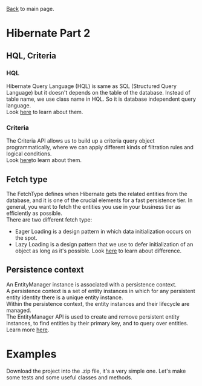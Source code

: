 [Back](../README.md) to main page.

# Hibernate Part 2

## HQL, Criteria

### HQL
Hibernate Query Language (HQL) is same as SQL (Structured Query Language) but it doesn't depends on the table of the database. Instead of table name, we use class name in HQL. So it is database independent query language. <br/>
Look [here](https://www.javatpoint.com/hql) to learn about them.

### Criteria
The Criteria API allows us to build up a criteria query object programmatically, where we can apply different kinds of filtration rules and logical conditions.<br/>
Look [here](https://www.baeldung.com/hibernate-criteria-queries)to learn about them.

## Fetch type

The FetchType defines when Hibernate gets the related entities from the database, and it is one of the crucial elements for a fast persistence tier. In general, you want to fetch the entities you use in your business tier as efficiently as possible. <br/>
There are two different fetch type:
 - Eager Loading is a design pattern in which data initialization occurs on the spot.
 - Lazy Loading is a design pattern that we use to defer initialization of an object as long as it's possible.
Look [here](https://www.baeldung.com/hibernate-lazy-eager-loading) to learn about difference.

## Persistence context

An EntityManager instance is associated with a persistence context. <br/>
A persistence context is a set of entity instances in which for any persistent entity identity there is a unique entity instance. <br/>
Within the persistence context, the entity instances and their lifecycle are managed. <br/>
The EntityManager API is used to create and remove persistent entity instances, to find entities by their primary key, and to query over entities.
Learn more [here](https://www.baeldung.com/jpa-hibernate-persistence-context).

# Examples

Download the project into the .zip file, it's a very simple one.
Let's make some tests and some useful classes and methods.


